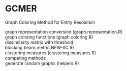 # GCMER
Graph Coloring Method for Entity Resolution  

graph representation conversion (graph.representation.R)  
graph coloring functions (graph.coloring.R)  
dissimilarity matrix with threshold  
blocking (learn.metric.NEW-XC.R)  
clustering measures (clustering.measures.R)  
competing methods  
generate random graphs (helpers.R)  
